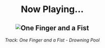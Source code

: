 <div align="center"> 
<h1>Now Playing...</h1>

![One Finger and a Fist](https://i.scdn.co/image/ab67616d00001e02d061406454b8d5912e0884ab)
--
_<p>Track: One Finger and a Fist - Drowning Pool </p>_
</div>

